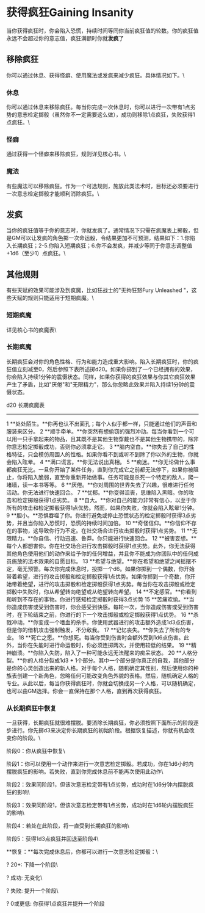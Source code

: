 # 获得疯狂Gaining Insanity

当你获得疯狂时，你会陷入恐慌，持续时间等同你当前疯狂值的轮数。你的疯狂值永远不会超过你的意志值，疯狂满额时你就**发疯**了

## 移除疯狂 

你可以通过休息、获得怪癖、使用魔法或发疯来减少疯狂。具体情况如下。\

### 休息 

你可以通过休息来移除疯狂。每当你完成一次休息时，你可以进行一次带有1点劣势的意志检定掷骰（虽然你不一定需要这么做），成功则移除1点疯狂，失败获得1点疯狂。\

### 怪癖 

通过获得一个怪癖来移除疯狂，规则详见核心书。\

### 魔法 

有些魔法可以移除疯狂。作为一个可选规则，施放此类法术时，目标还必须要进行一次意志检定掷骰才能顺利消除疯狂。\

## 发疯 

当你的疯狂值等于你的意志时，你就发疯了。通常情况下只需在疯魔表上掷骰，但是GM可以让发疯的角色掷一次命运骰，令结果更加不可预测，结果如下：1.你陷入长期疯狂；2-5.你陷入短期疯狂；6.你不会发疯，并减少等同于你意志调整值+1d6（至少1）点疯狂。\

## 其他规则

有些天赋的效果可能涉及到疯魔，比如狂战士的"无拘狂怒Fury Unleashed
"，这些天赋的规则只能适用于短期疯魔。\

### 短期疯魔 

详见核心书的疯魔表\

### 长期疯魔 

长期疯狂会对你的角色性格、行为和能力造成重大影响。陷入长期疯狂时，你的疯狂值立刻减至0，然后参照下表所述掷d20。如果你掷到了一个已经拥有的效果，你会陷入持续1分钟的震慑状态。同样，如果你获得的疯狂效果与你其它疯狂效果产生了矛盾，比如"厌倦"和"无限精力"，那么你忽略此效果并陷入持续1分钟的震慑状态。

  d20   长期疯魔表
  ----- -------------------------------------------------------------------------------------------------------------------------------------------------------------------------------------------------------------------------------------------------------------------------------------------------------------------------------------------------------------------
  1     **处处陌生。**你再也认不出面孔；每个人似乎都一样，只能通过他们的声音和服装来区分。
  2     **顺手牵羊。**你突然有想偷窃的强烈冲动。每当你看到一个可以用一只手拿起来的物品，且其既不是其他生物穿戴也不是其他生物携带的，除非你意志检定掷骰成功，否则你必须拿走它。
  3     **脑内空白。**你失去了自己的性格特征，只会模仿周围人的性格。如果你看不到或听不到除了你以外的生物，你就会陷入眩晕。
  4     **满口谎言。**你无法说出真相。
  5     **痴迷。**你无论做什么事都痴狂无比。一旦你开始了某件任务，直到你完成它之前都无法停下，如果你被阻止，你将陷入脆弱，直至你重新开始做事。任务可能是杀死一个特定的敌人，爬一堵墙，读一本书等等。
  6     **厌倦。**你对周围的世界失去了兴趣，很难进行任何活动。你无法进行快速回合。
  7     **忧郁。**你变得沮丧，思维陷入黑暗。你的攻击和检定掷骰获得1点劣势。
  8     **自大。**你对自己的能力非常有信心，以至于你所有的攻击和检定掷骰获得1点优势。然而，如果你失败，你就会陷入眩晕1分钟。
  9     **胆小。**恐惧吞噬了你。你进行避免或停止恐慌状态的检定掷骰时获得3点劣势，并且当你陷入恐慌时，恐慌的持续时间加倍。
  10    **奇怪信仰。**你信仰不存在的事物，这导致你行为不定。在社交场合进行攻击掷骰时获得1点劣势。
  11    **无限精力。**你自信、行动迅速、鲁莽。你只能进行快速回合。
  12    **被害妄想。**每个人都想害你。你在社交场合进行攻击掷骰时获得1点劣势。此外，你无法获得其他角色使用他们的动作来给予你的任何增益，并且你不能成为你团队中的任何成员施放的法术效果的自愿目标。
  13    **希望与绝望。**你在希望和绝望之间摇摆不定，毫无预警。每次你完成休息时，投掷一个d6。如果你掷到一个偶数，你开始带着希望，进行的攻击掷骰和检定掷骰获得1点优势。如果你掷到一个奇数，你开始带着绝望，进行的攻击掷骰和检定掷骰获得1点劣势。每当你在攻击掷骰或检定掷骰中失败时，你从希望转向绝望或从绝望转向希望。
  14    **不定感官。**你看到和听到不存在的事物。你进行感知检定掷骰时获得3点劣势
  15    **苦痛欢愉。**当你造成伤害或受到伤害时，你会感受到快感。每轮一次，当你造成伤害或受到伤害时，在下轮结束之前，你进行的下一个攻击掷骰或检定掷骰获得1点优势。
  16    **杀戮冲动。**你变成一个嗜血的杀手。你使用武器进行的攻击额外造成1d3点伤害，但是你的借机攻击强制触发，不分敌我。
  17    **记忆丧失。**你失去了所有的专业。
  18    **死亡之愿。**你想死。每当你受到伤害时会额外受到1d6点伤害。此外，当你在失能时进行命运骰时，你必须连掷两次，并使用较低的结果。
  19    **精神崩溃。**你陷入失防，陷入了一种可能永远无法醒来的痴呆状态。
  20    **人格分裂。**你的人格分裂成1d3 + 1个部分。其中一个部分是你真正的自我，其他部分是你的心灵创造出来的新人格。对于每个人格，随机确定其性别，然后使用你的种族表创建一个新角色，忽略任何可能改变角色外貌的表格。然后，随机确定人格的专业。从此以后，每当你获得疯狂时，你就会切换成另一个人格，可以随机确定，也可以由GM选择。你会一直保持在那个人格，直到再次获得疯狂。

### 从长期疯狂中恢复 

一旦获得，长期疯狂就很难摆脱。要消除长期疯狂，你必须按照下面所示的阶段逐步进行。你先掷d3来决定你长期疯狂的初始阶段。根据恢复描述，你就有机会改变你的阶段。\

阶段0：你从疯狂中恢复\

阶段1：你可以使用一个动作来进行一次意志检定掷骰。若成功，你在1d6小时内摆脱疯狂的影响。若失败，直到你完成休息前不能再次使用此动作\

阶段2：效果同阶段1，但该次意志检定带有1点劣势，成功时在1d6分钟内摆脱疯狂的影响\

阶段3：效果同阶段1，但该次意志检定带有1点劣势，成功时在1d6轮内摆脱疯狂的影响\

阶段4：若处在此阶段，将一直受到长期疯狂的影响\

阶段5：获得1d3点疯狂并回退至阶段4\

**恢复：**每次完成休息后，你都可以进行一次意志检定掷骰：\

? 20+: 下降一个阶段\

? 成功: 无变化\

? 失败: 提升一个阶段\

? 0或更低: 你获得1点疯狂并提升一个阶段
